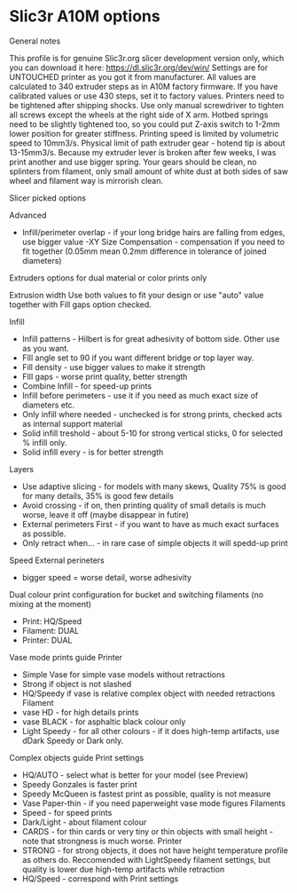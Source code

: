 Slic3r A10M options
==================

 General notes

This profile is for genuine Slic3r.org slicer development version only, which you can download it here: https://dl.slic3r.org/dev/win/
Settings are for UNTOUCHED printer as you got it from manufacturer. 
All values are calculated to 340 extruder steps as in A10M factory firmware. If you have calibrated values or use 430 steps, set it to factory  values.
Printers need to be tightened after shipping shocks. Use only manual screwdriver to tighten all screws except the wheels at the right side of X arm. 
Hotbed springs need to be slightly tightened too, so you could put Z-axis switch to 1-2mm lower position for greater stiffness.
Printing speed is limited by volumetric speed to 10mm3/s. Physical limit of path extruder gear - hotend tip is about 13-15mm3/s. Because my extruder lever is broken after few weeks, I was print another and use bigger spring. Your gears should be clean, no splinters from filament, only small amount of white dust at both sides of saw wheel and filament way is mirrorish clean.


 Slicer picked options
 
 Advanced
- Infill/perimeter overlap - if your long bridge hairs are falling from edges, use bigger value
-XY Size  Compensation - compensation if you need to fit together (0.05mm mean 0.2mm difference in tolerance of joined diameters)

 Extruders
options for dual material or color prints only

 Extrusion width
Use both values to fit your design or use "auto" value together with Fill gaps option checked.

 Infill
- Infill patterns - Hilbert is for great adhesivity of bottom side. Other use as you want.
- FIll angle set to 90 if you want different bridge or top layer way.
- Fill density - use bigger values to make it strength
- FIll gaps - worse print quality, better strength
- Combine Infill - for speed-up prints
- Infill before perimeters - use it if you need as much exact size of diameters etc.
- Only infill where needed - unchecked is for strong prints, checked acts as internal support material
- Solid infill treshold - about 5-10 for strong vertical  sticks, 0 for selected % infill only.  
- Solid infill every - is for better strength

 Layers
- Use adaptive slicing - for models with many skews, Quality 75% is good for many details, 35% is good few details
- Avoid crossing - if on, then printing quality of small details is much worse, leave it off (maybe disappear in futire)
- External perimeters First - if you want to have as much exact surfaces as possible.
- Only retract when... - in rare case of simple objects it will spedd-up print

 Speed
External perineters 
- bigger speed = worse detail, worse adhesivity

 Dual colour print configuration for bucket and switching filaments (no mixing at the moment)
- Print: HQ/Speed
- Filament: DUAL
- Printer: DUAL

 Vase mode prints guide
Printer
- Simple Vase for simple vase models without retractions
- Strong if object is not slashed
- HQ/Speedy if vase is relative complex object with needed retractions
Filament
- vase HD - for high details prints
- vase BLACK - for asphaltic black colour only
- Light Speedy - for all other colours - if it does high-temp artifacts, use dDark Speedy or Dark only.

 Complex objects guide
Print settings
- HQ/AUTO - select what is better for your model (see Preview)
- Speedy Gonzales is faster print
- Speedy McQueen is fastest print as possible, quality is not measure
- Vase Paper-thin - if you need paperweight vase mode figures
Filaments
- Speed - for speed prints
- Dark/Light - about filament colour
- CARDS - for thin cards or very tiny or thin objects with small height - note that strongness is much worse.
Printer
- STRONG - for strong objects, it does not have height temperature profile as others do. Reccomended with LightSpeedy filament settings, but quality is lower due high-temp artifacts while retraction
- HQ/Speed - correspond with Print settings

